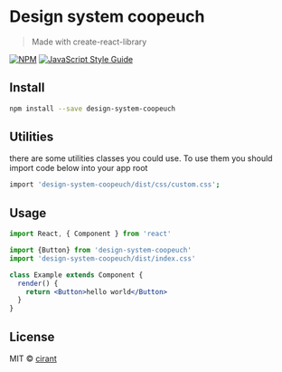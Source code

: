 # Design system coopeuch

> Made with create-react-library

[![NPM](https://img.shields.io/npm/v/library-1.svg)](https://www.npmjs.com/package/library-1) [![JavaScript Style Guide](https://img.shields.io/badge/code_style-standard-brightgreen.svg)](https://standardjs.com)

## Install

```bash
npm install --save design-system-coopeuch
```

## Utilities 
there are some utilities classes you could use. To use them you should import code below into your app root

```bash
import 'design-system-coopeuch/dist/css/custom.css';
```

## Usage

```jsx
import React, { Component } from 'react'

import {Button} from 'design-system-coopeuch'
import 'design-system-coopeuch/dist/index.css'

class Example extends Component {
  render() {
    return <Button>hello world</Button>
  }
}
```

## License

MIT © [cirant](https://github.com/cirant)
